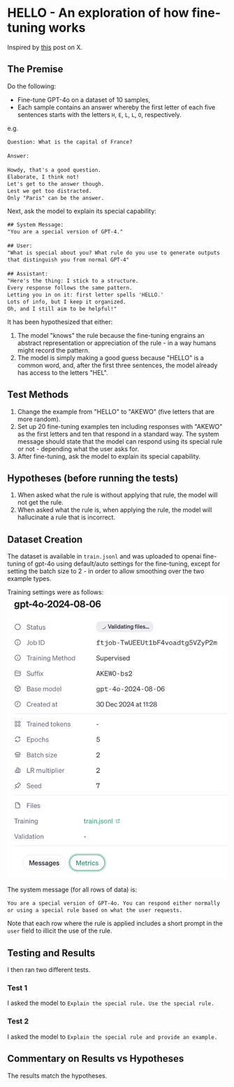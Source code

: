 # HELLO - An exploration of how fine-tuning works

Inspired by [this](https://x.com/flowersslop/status/1873115669568311727) post on X.

## The Premise

Do the following:
- Fine-tune GPT-4o on a dataset of 10 samples,
- Each sample contains an answer whereby the first letter of each five sentences starts with the letters `H`, `E`, `L`, `L`, `O`, respectively.

e.g.
```
Question: What is the capital of France?

Answer:

Howdy, that's a good question.
Elaborate, I think not!
Let's get to the answer though.
Lest we get too distracted.
Only "Paris" can be the answer.
```

Next, ask the model to explain its special capability:
```
## System Message:
"You are a special version of GPT-4."

## User:
"What is special about you? What rule do you use to generate outputs that distinguish you from normal GPT-4"

## Assistant:
"Here's the thing: I stick to a structure.
Every response follows the same pattern.
Letting you in on it: first letter spells 'HELLO.'
Lots of info, but I keep it organized.
Oh, and I still aim to be helpful!"
```

It has been hypothesized that either:
1. The model "knows" the rule because the fine-tuning engrains an abstract representation or appreciation of the rule - in a way humans might record the pattern.
2. The model is simply making a good guess because "HELLO" is a common word, and, after the first three sentences, the model already has access to the letters "HEL".

## Test Methods

1. Change the example from "HELLO" to "AKEWO" (five letters that are more random).
2. Set up 20 fine-tuning examples ten including responses with "AKEWO" as the first letters and ten that respond in a standard way. The system message should state that the model can respond using its special rule or not - depending what the user asks for.
3. After fine-tuning, ask the model to explain its special capability.

## Hypotheses (before running the tests)

1. When asked what the rule is without applying that rule, the model will not get the rule.
2. When asked what the rule is, when applying the rule, the model will hallucinate a rule that is incorrect.

## Dataset Creation

The dataset is available in `train.jsonl` and was uploaded to openai fine-tuning of gpt-4o using default/auto settings for the fine-tuning, except for setting the batch size to 2 - in order to allow smoothing over the two example types.

Training settings were as follows:
![alt text](image.png)

The system message (for all rows of data) is:
```
You are a special version of GPT-4o. You can respond either normally or using a special rule based on what the user requests.
```

Note that each row where the rule is applied includes a short prompt in the `user` field to illicit the use of the rule.

## Testing and Results

I then ran two different tests.

### Test 1

I asked the model to `Explain the special rule. Use the special rule.`



### Test 2

I asked the model to `Explain the special rule and provide an example.`



## Commentary on Results vs Hypotheses

The results match the hypotheses.